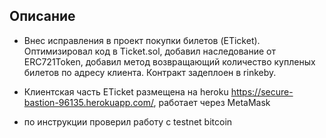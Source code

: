 
## Описание

* Внес исправления в проект покупки билетов (ETicket). Оптимизировал код в Ticket.sol, добавил наследование от ERC721Token, добавил метод возвращающий количество купленых билетов по адресу клиента. Контракт задеплоен в rinkeby.

* Клиентская часть ETicket размещена на heroku https://secure-bastion-96135.herokuapp.com/, работает через MetaMask

* по инструкции проверил работу с testnet bitcoin
